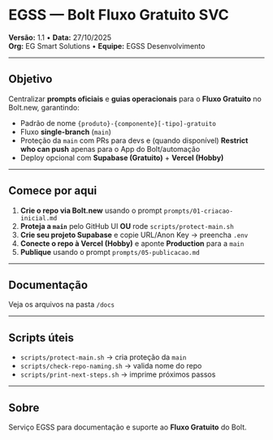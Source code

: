 # EGSS — Bolt Fluxo Gratuito SVC

**Versão:** 1.1 • **Data:** 27/10/2025  
**Org:** EG Smart Solutions • **Equipe:** EGSS Desenvolvimento

---

## Objetivo

Centralizar **prompts oficiais** e **guias operacionais** para o **Fluxo Gratuito** no Bolt.new, garantindo:

- Padrão de nome `{produto}-{componente}[-tipo]-gratuito`
- Fluxo **single-branch** (`main`)
- Proteção da `main` com PRs para devs e (quando disponível) **Restrict who can push** apenas para o App do Bolt/automação
- Deploy opcional com **Supabase (Gratuito)** + **Vercel (Hobby)**

---

## Comece por aqui

1. **Crie o repo via Bolt.new** usando o prompt `prompts/01-criacao-inicial.md`  
2. **Proteja a `main`** pelo GitHub UI **OU** rode `scripts/protect-main.sh`  
3. **Crie seu projeto Supabase** e copie URL/Anon Key → preencha `.env`  
4. **Conecte o repo à Vercel (Hobby)** e aponte **Production** para a `main`  
5. **Publique** usando o prompt `prompts/05-publicacao.md`  

---

## Documentação

Veja os arquivos na pasta `/docs`

---

## Scripts úteis

- `scripts/protect-main.sh` → cria proteção da `main`
- `scripts/check-repo-naming.sh` → valida nome do repo
- `scripts/print-next-steps.sh` → imprime próximos passos

---

## Sobre

Serviço EGSS para documentação e suporte ao **Fluxo Gratuito** do Bolt.
